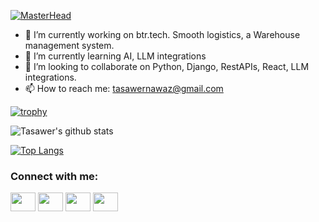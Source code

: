 [![MasterHead](https://i.ibb.co/vzgsKnB/banner-1.png)](https://github.com/tasawernawaz)



- 🔭 I’m currently working on btr.tech. Smooth logistics, a Warehouse management system. 
- 🌱 I’m currently learning AI, LLM integrations
- 👯 I’m looking to collaborate on Python, Django, RestAPIs, React, LLM integrations.
- 📫 How to reach me: tasawernawaz@gmail.com

[![trophy](https://github-profile-trophy.vercel.app/?username=tasawernawaz&theme=onedark)](https://github.com/ryo-ma/github-profile-trophy)

![Tasawer's github stats](https://github-readme-stats.vercel.app/api?username=tasawernawaz&show_icons=true&theme=radical)

[![Top Langs](https://github-readme-stats.vercel.app/api/top-langs/?username=tasawernawaz&layout=compact)](https://github.com/tasawernawaz/github-readme-stats)


<h3 align="left">Connect with me:</h3>
<p align="left">
<a href="https://twitter.com/TasawerN" target="blank"><img align="center" src="https://cdn.jsdelivr.net/npm/simple-icons@3.0.1/icons/twitter.svg" alt="" height="30" width="40" /></a>
<a href="https://www.linkedin.com/in/tasawernawaz/" target="blank"><img align="center" src="https://cdn.jsdelivr.net/npm/simple-icons@3.0.1/icons/linkedin.svg" alt="" height="30" width="40" /></a>
<a href="https://www.instagram.com/tasawernawaz/" target="blank"><img align="center" src="https://cdn.jsdelivr.net/npm/simple-icons@3.0.1/icons/instagram.svg" alt="" height="30" width="40" /></a>
<a href="https://www.youtube.com/channel/UCHGzmrcvyRvorTHqVlPLWuA" target="blank"><img align="center" src="https://cdn.jsdelivr.net/npm/simple-icons@3.0.1/icons/youtube.svg" alt="" height="30" width="40" /></a>
</p>
